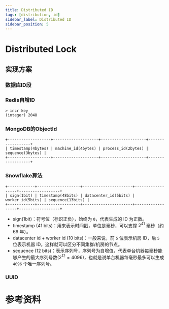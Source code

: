 ```yaml
---
title: Distributed ID
tags: [distribution, id]
sidebar_label: Distributed ID
sidebar_position: 5
---
```


# Distributed Lock

## 实现方案

### 数据库ID段

### Redis自增ID

```
> incr key
(integer) 2048
```

### MongoDB的ObjectId

```
+-------------------+--------------------+--------------------+------------------+
| timestamp(4bytes) | machine_id(4bytes) | process_id(2bytes) | sequence(3bytes) |
+-------------------+--------------------+--------------------+------------------+
```

### Snowflake算法

```
+------------+-------------------+----------------------+------------------+------------------+
| sign(1bit) | timestamp(48bits) | datacenter_id(5bits) | worker_id(5bits) | sequence(13bits) |
+------------+-------------------+----------------------+------------------+------------------+
```

* sign(1bit)：符号位（标识正负），始终为 `0`，代表生成的 ID 为正数。
* timestamp (41 bits)：用来表示时间戳，单位是毫秒，可以支撑 $2^41$ 毫秒（约 69 年）。
* datacenter id + worker id (10 bits)：一般来说，前 `5` 位表示机房 ID，后 `5` 位表示机器 ID。这样就可以区分不同集群/机房的节点。
* sequence (12 bits)：表示序列号，序列号为自增值，代表单台机器每毫秒能够产生的最大序列号数($2^12=4096$)，也就是说单台机器每毫秒最多可以生成 `4096` 个唯一序列号。

### UUID

# 参考资料
